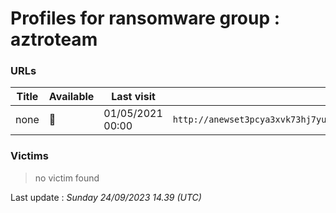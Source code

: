 # Profiles for ransomware group : **aztroteam**



### URLs
| Title | Available | Last visit | fqdn | Screenshot 
|---|---|---|---|---|
| none | 🔴 | 01/05/2021 00:00 | `http://anewset3pcya3xvk73hj7yunuamutxxsm5sohkdi32blhmql55tvgqad.onion` | ❌ | 

### Victims

> no victim found




Last update : _Sunday 24/09/2023 14.39 (UTC)_
